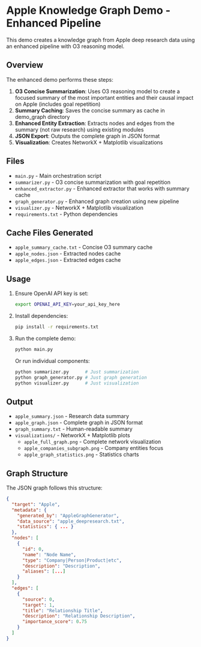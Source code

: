 # Apple Knowledge Graph Demo - Enhanced Pipeline

This demo creates a knowledge graph from Apple deep research data using an enhanced pipeline with O3 reasoning model.

## Overview

The enhanced demo performs these steps:
1. **O3 Concise Summarization**: Uses O3 reasoning model to create a focused summary of the most important entities and their causal impact on Apple (includes goal repetition)
2. **Summary Caching**: Saves the concise summary as cache in demo_graph directory
3. **Enhanced Entity Extraction**: Extracts nodes and edges from the summary (not raw research) using existing modules
4. **JSON Export**: Outputs the complete graph in JSON format
5. **Visualization**: Creates NetworkX + Matplotlib visualizations

## Files

- `main.py` - Main orchestration script
- `summarizer.py` - O3 concise summarization with goal repetition
- `enhanced_extractor.py` - Enhanced extractor that works with summary cache
- `graph_generator.py` - Enhanced graph creation using new pipeline
- `visualizer.py` - NetworkX + Matplotlib visualization
- `requirements.txt` - Python dependencies

## Cache Files Generated

- `apple_summary_cache.txt` - Concise O3 summary cache
- `apple_nodes.json` - Extracted nodes cache
- `apple_edges.json` - Extracted edges cache

## Usage

1. Ensure OpenAI API key is set:
   ```bash
   export OPENAI_API_KEY=your_api_key_here
   ```

2. Install dependencies:
   ```bash
   pip install -r requirements.txt
   ```

3. Run the complete demo:
   ```bash
   python main.py
   ```

   Or run individual components:
   ```bash
   python summarizer.py      # Just summarization
   python graph_generator.py # Just graph generation
   python visualizer.py      # Just visualization
   ```

## Output

- `apple_summary.json` - Research data summary
- `apple_graph.json` - Complete graph in JSON format
- `graph_summary.txt` - Human-readable summary
- `visualizations/` - NetworkX + Matplotlib plots
  - `apple_full_graph.png` - Complete network visualization
  - `apple_companies_subgraph.png` - Company entities focus
  - `apple_graph_statistics.png` - Statistics charts

## Graph Structure

The JSON graph follows this structure:
```json
{
  "target": "Apple",
  "metadata": {
    "generated_by": "AppleGraphGenerator",
    "data_source": "apple_deepresearch.txt",
    "statistics": { ... }
  },
  "nodes": [
    {
      "id": 0,
      "name": "Node Name",
      "type": "Company|Person|Product|etc",
      "description": "Description",
      "aliases": [...]
    }
  ],
  "edges": [
    {
      "source": 0,
      "target": 1,
      "title": "Relationship Title",
      "description": "Relationship Description",
      "importance_score": 0.75
    }
  ]
}
```